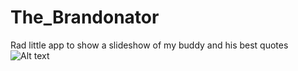 # The_Brandonator
Rad little app to show a slideshow of my buddy and his best quotes
 ![Alt text](http://i.imgur.com/oKAFSY8.png "The Brandonator")
